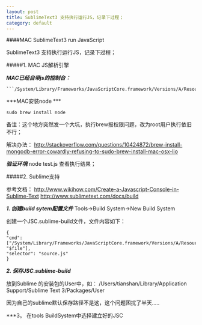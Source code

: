 ```yaml
---
layout: post
title: SublimeText3 支持执行运行JS，记录下过程；
category: default
---
```


####MAC SublimeText3 run JavaScript

SublimeText3 支持执行运行JS，记录下过程；

#####1. MAC JS解析引擎

***MAC已经自带js的控制台：***

    ```/System/Library/Frameworks/JavaScriptCore.framework/Versions/A/Resources/jsc```

***MAC安装node ***
   
  ``` sudo brew install node ```

备注：这个地方突然发一个大坑，执行brew报权限问题，改为root用户执行依旧不行；

解决办法：
http://stackoverflow.com/questions/10424872/brew-install-mongodb-error-cowardly-refusing-to-sudo-brew-install-mac-osx-lio

***验证环境***
  node test.js 查看执行结果；

#####2. Sublime支持

参考文档：
http://www.wikihow.com/Create-a-Javascript-Console-in-Sublime-Text
http://www.sublimetext.com/docs/build

***1. 创建build sytem配置文件***
Tools->Build System->New Build System

创建一个JSC.sublime-build文件，文件内容如下：
```
{
"cmd": ["/System/Library/Frameworks/JavaScriptCore.framework/Versions/A/Resources/jsc", "$file"],
"selector": "source.js"
}
```
***2. 保存JSC.sublime-build***

放到Sublime 的安装包的User中，如：
/Users/tianshan/Library/Application Support/Sublime Text 3/Packages/User

因为自己的sublime默认保存路径不是这，这个问题困扰了半天.....

***3。 在tools BuildSystem中选择建立好的JSC
